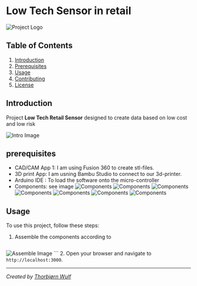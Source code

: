 # Low Tech Sensor in retail

![Project Logo](./images/box-II.jpg)
## Table of Contents
1. [Introduction](#introduction)
2. [Prerequisites](#prerequisites)
4. [Usage](#usage)
5. [Contributing](#contributing)
6. [License](#license)

## Introduction
Project **Low Tech Retail Sensor** designed to create data based on low cost and low risk

![Intro Image](./images/fogsensor.png)

## prerequisites
- CAD/CAM App 1: I am using Fusion 360 to create stl-files.
- 3D print App: I am usning Bambu Studio to connect to our 3d-printer.
- Arduino IDE : To load the software onto the micro-controller
- Components: see image
![Components](./images/total-II.jpg)
![Components](./images/arduino.jpg)
![Components](./images/sdclock.jpg)
![Components](./images/hcsensorII.jpg)
![Components](./images/fusion360.jpg)
![Components](./images/bambu.jpg)
![Components](./images/box-II.jpg)

## Usage
To use this project, follow these steps:

1. Assemble the components according to 
    ```sh
![Assemble Image](https://www.aranacorp.com/en/read-and-write-on-a-sd-card-with-arduino)
    ```
2. Open your browser and navigate to `http://localhost:3000`.



---

*Created by [Thorbjørn Wulf](https://github.com/cphstud)*

